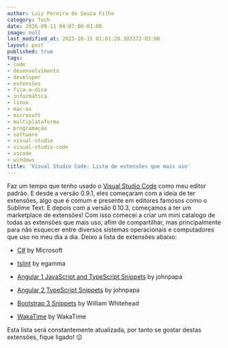 ```yaml
---
author: Luiz Pereira de Souza Filho
category: Tech
date: 2016-09-11 04:07:00-03:00
image: null
last_modified_at: 2023-10-15 01:01:20.303372-03:00
layout: post
published: true
tags:
- code
- desenvolvimento
- developer
- extensões
- fica-a-dica
- informática
- linux
- mac-os
- microsoft
- multiplataforma
- programação
- software
- visual-studio
- visual-studio-code
- vscode
- windows
title: 'Visual Studio Code: Lista de extensões que mais uso'
---
```


Faz um tempo que tenho usado o <a href="https://code.visualstudio.com" target="_blank">Visual Studio Code</a> como meu editor padrão. E desde a versão 0.9.1, eles começaram com a ideia de ter extensões, algo que é comum e presente em editores famosos como o Sublime Text. E depois com a versão 0.10.3, começamos a ter um marketplace de extensões! Com isso comecei a criar um mini catalogo de todas as extensões que mais uso, afim de compartilhar, mas principalmente para não esquecer entre diversos sistemas operacionais e computadores que uso no meu dia a dia. Deixo a lista de extensões abaixo:

* <a href="https://marketplace.visualstudio.com/items?itemName=ms-vscode.csharp" target="_blank">C#</a> by Microsoft

* <a href="https://marketplace.visualstudio.com/items?itemName=eg2.tslint" target="_blank">tslint</a> by egamma

* <a href="https://marketplace.visualstudio.com/items?itemName=johnpapa.Angular1" target="_blank">Angular 1 JavaScript and TypeScript Snippets</a> by johnpapa

* <a href="https://marketplace.visualstudio.com/items?itemName=johnpapa.Angular2" target="_blank">Angular 2 TypeScript Snippets</a> by johnpapa

* <a href="https://marketplace.visualstudio.com/items?itemName=wcwhitehead.bootstrap-3-snippets" target="_blank">Bootstrap 3 Snippets</a> by William Whitehead

* <a href="https://marketplace.visualstudio.com/items?itemName=WakaTime.vscode-wakatime" target="_blank">WakaTime</a> by WakaTime

Esta lista será constantemente atualizada, por tanto se gostar destas extensões, fique ligado! 😉
